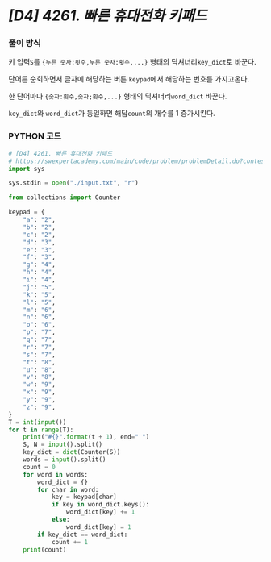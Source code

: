 # *[D4] 4261. 빠른 휴대전화 키패드*

### 풀이 방식

키 입력`S`를 `{누른 숫자:횟수,누른 숫자:횟수,...}` 형태의 딕셔너리`key_dict`로 바꾼다.

단어른 순회하면서 글자에 해당하는 버튼 `keypad`에서 해당하는 번호를 가지고온다.

한 단어마다 `{숫자:횟수,숫자;횟수,...}` 형태의 딕셔너리`word_dict` 바꾼다.

`key_dict`와 `word_dict`가 동일하면 해답`count`의 개수를 1 증가시킨다.

### PYTHON 코드

```python
# [D4] 4261. 빠른 휴대전화 키패드
# https://swexpertacademy.com/main/code/problem/problemDetail.do?contestProbId=AWLL7kaaAPsDFAUW&categoryId=AWLL7kaaAPsDFAUW&categoryType=CODE&problemTitle=4261&orderBy=FIRST_REG_DATETIME&selectCodeLang=ALL&select-1=&pageSize=10&pageIndex=1
import sys

sys.stdin = open("./input.txt", "r")

from collections import Counter

keypad = {
    "a": "2",
    "b": "2",
    "c": "2",
    "d": "3",
    "e": "3",
    "f": "3",
    "g": "4",
    "h": "4",
    "i": "4",
    "j": "5",
    "k": "5",
    "l": "5",
    "m": "6",
    "n": "6",
    "o": "6",
    "p": "7",
    "q": "7",
    "r": "7",
    "s": "7",
    "t": "8",
    "u": "8",
    "v": "8",
    "w": "9",
    "x": "9",
    "y": "9",
    "z": "9",
}
T = int(input())
for t in range(T):
    print("#{}".format(t + 1), end=" ")
    S, N = input().split()
    key_dict = dict(Counter(S))
    words = input().split()
    count = 0
    for word in words:
        word_dict = {}
        for char in word:
            key = keypad[char]
            if key in word_dict.keys():
                word_dict[key] += 1
            else:
                word_dict[key] = 1
        if key_dict == word_dict:
            count += 1
    print(count)

```

